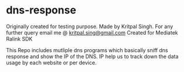 # dns-response


Originally created for testing purpose.
Made by Kritpal Singh.
For any further query email me @ kritpal.sing@gmail.com
Created for Mediatek Ralink SDK

 
This Repo includes mutliple dns programs which basically sniff dns response 
and show the IP of the DNS.
IP help us to track down the data usage by each website or per device.


